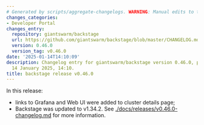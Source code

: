 ```yaml
---
# Generated by scripts/aggregate-changelogs. WARNING: Manual edits to this files will be overwritten.
changes_categories:
- Developer Portal
changes_entry:
  repository: giantswarm/backstage
  url: https://github.com/giantswarm/backstage/blob/master/CHANGELOG.md#0460---2025-01-14
  version: 0.46.0
  version_tag: v0.46.0
date: '2025-01-14T14:10:09'
description: Changelog entry for giantswarm/backstage version 0.46.0, published on
  14 January 2025, 14:10.
title: backstage release v0.46.0
---
```


In this release:
- links to Grafana and Web UI were added to cluster details page;
- Backstage was updated to v1.34.2.
See [./docs/releases/v0.46.0-changelog.md](./docs/releases/v0.46.0-changelog.md) for more information.
